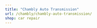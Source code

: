 ```yaml
---
title: "Chambly Auto Transmission"
url: /chambly/chambly-auto-transmission/
shop: car repair
---
```

